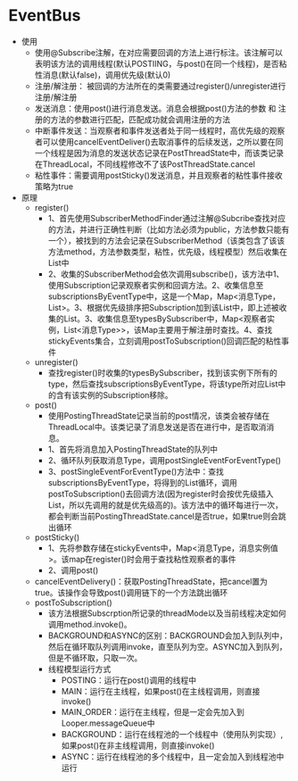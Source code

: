 # EventBus
- 使用
    - 使用@Subscribe注解，在对应需要回调的方法上进行标注。该注解可以表明该方法的调用线程(默认POSTIING，与post()在同一个线程)，是否粘性消息(默认false)，调用优先级(默认0)
    - 注册/解注册： 被回调的方法所在的类需要通过register()/unregister进行注册/解注册
    - 发送消息：使用post()进行消息发送。消息会根据post()方法的参数 和 注册的方法的参数进行匹配，匹配成功就会调用注册的方法
    - 中断事件发送：当观察者和事件发送者处于同一线程时，高优先级的观察者可以使用cancelEventDeliver()去取消事件的后续发送，之所以要在同一个线程是因为消息的发送状态记录在PostThreadState中，而该类记录在ThreadLocal，不同线程修改不了该PostThreadState.cancel
    - 粘性事件：需要调用postSticky()发送消息，并且观察者的粘性事件接收策略为true
- 原理
    - register()
        - 1、首先使用SubscriberMethodFinder通过注解@Subcribe查找对应的方法，并进行正确性判断（比如方法必须为public，方法参数只能有一个），被找到的方法会记录在SubscriberMethod（该类包含了该该方法method，方法参数类型，粘性，优先级，线程模型）然后收集在List中
        - 2、收集的SubscriberMethod会依次调用subscribe()，该方法中1、使用Subscription记录观察者实例和回调方法。2、收集信息至subscriptionsByEventType中，这是一个Map，Map<消息Type，List<Subscription>>。3、根据优先级排序把Subscription加到该List中，即上述被收集的List。3、收集信息至typesBySubscriber中，Map<观察者实例，List<消息Type>>，该Map主要用于解注册时查找。4、查找stickyEvents集合，立刻调用postToSubscription()回调匹配的粘性事件
    - unregister()
        - 查找register()时收集的typesBySubscriber，找到该实例下所有的type，然后查找subscriptionsByEventType，将该type所对应List中的含有该实例的Subscription移除。
    - post()
        - 使用PostingThreadState记录当前的post情况，该类会被存储在ThreadLocal中。该类记录了消息发送是否在进行中，是否取消消息。
        - 1、首先将消息加入PostingThreadState的队列中
        - 2、循环队列获取消息Type，调用postSingleEventForEventType()
        - 3、postSingleEventForEventType()方法中：查找subscriptionsByEventType，将得到的List<Subscription>循环，调用postToSubscription()去回调方法(因为register时会按优先级插入List，所以先调用的就是优先级高的)。该方法中的循环每进行一次，都会判断当前PostingThreadState.cancel是否true，如果true则会跳出循环
    - postSticky()
        - 1、先将参数存储在stickyEvents中，Map<消息Type，消息实例值>。该map在register()时会用于查找粘性观察者的事件
        - 2、调用post()
    - cancelEventDelivery()：获取PostingThreadState，把cancel置为true。该操作会导致post()调用链下的一个方法跳出循环
    - postToSubscription()
        - 该方法根据Subscrption所记录的threadMode以及当前线程决定如何调用method.invoke()。
        - BACKGROUND和ASYNC的区别：BACKGROUND会加入到队列中，然后在循环取队列调用invoke，直至队列为空。ASYNC加入到队列，但是不循环取，只取一次。
        - 线程模型运行方式
            - POSTING：运行在post()调用的线程中
            - MAIN：运行在主线程，如果post()在主线程调用，则直接invoke()
            - MAIN_ORDER：运行在主线程，但是一定会先加入到Looper.messageQueue中
            - BACKGROUND：运行在线程池的一个线程中（使用队列实现）,如果post()在非主线程调用，则直接invoke()
            - ASYNC：运行在线程池的多个线程中，且一定会加入到线程池中运行